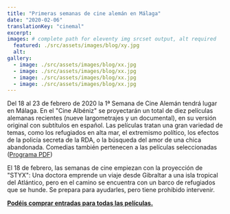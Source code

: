 ```yaml
---
title: "Primeras semanas de cine alemán en Málaga"
date: "2020-02-06"
translationKey: "cinemal"
excerpt:
images: # complete path for eleventy img srcset output, alt required
  featured: ./src/assets/images/blog/xy.jpg
  alt:
gallery:
  - image: ./src/assets/images/blog/xx.jpg
  - image: ./src/assets/images/blog/xx.jpg
  - image: ./src/assets/images/blog/xx.jpg
  - image: ./src/assets/images/blog/xx.jpg
---
```


Del 18 al 23 de febrero de 2020 la 1ª Semana de Cine Alemán tendrá lugar en Málaga. En el "Cine Albéniz" se proyectarán un total de diez películas alemanas recientes (nueve largometrajes y un documental), en su versión original con subtítulos en español. Las películas tratan una gran variedad de temas, como los refugiados en alta mar, el extremismo político, los efectos de la policía secreta de la RDA, o la búsqueda del amor de una chica abandonada. Comedias también pertenecen a las películas seleccionadas ([Programa PDF](http://cine.aleman.diariosur.es/FestivalCineAleman_esp.pdf))

El 18 de febrero, las semanas de cine empiezan con la proyección de "STYX": Una doctora emprende un viaje desde Gibraltar a una isla tropical del Atlántico, pero en el camino se encuentra con un barco de refugiados que se hunde. Se prepara para ayudarles, pero tiene prohibido intervenir.

**[Podéis comprar entradas para todas las películas.](https://cine-aleman.diariosur.es/)**
